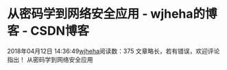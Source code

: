 # 从密码学到网络安全应用 - wjheha的博客 - CSDN博客
2018年04月12日 14:36:49[wjheha](https://me.csdn.net/wjheha)阅读数：375
文章略长，若有错误，欢迎评论指出！ 
从密码学到网络安全应用
